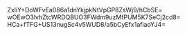 ZxliY+DoWFvEa086a1dnYkjpkNtVpGP8ZsWj9/hCbSE=
wOEwO3lvhZtcWRDQBUO3FWdm9uzMfPUM5K7SeCj2cd8=
HCa+fTFG+US13nugSc4v5WUD8/a5bCyEfx1afiaoYJ4=
